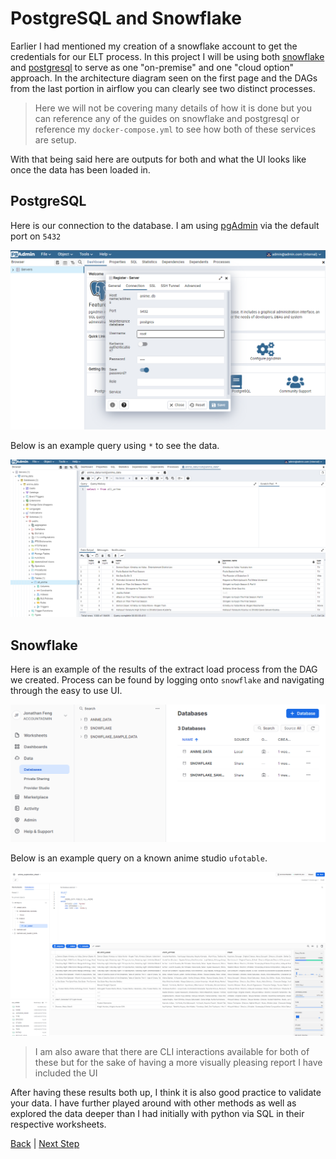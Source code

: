 # PostgreSQL and Snowflake
Earlier I had mentioned my creation of a snowflake account to get the credentials for our ELT process. In this project I will be using both [snowflake](https://www.snowflake.com/en/) and [postgresql](https://www.postgresql.org/) to serve as one "on-premise" and one "cloud option" approach. In the architecture diagram seen on the first page and the DAGs from the last portion in airflow you can clearly see two distinct processes. 

> Here we will not be covering many details of how it is done but you can reference any of the guides on snowflake and postgresql or reference my ```docker-compose.yml``` to see how both of these services are setup.

With that being said here are outputs for both and what the UI looks like once the data has been loaded in.

## PostgreSQL
Here is our connection to the database. I am using [pgAdmin]() via the default port on ```5432``` 


![image](/assets/pg_server_conn.png)


Below is an example query using ```*``` to see the data.


![image](/assets/pg_query_example.png)


## Snowflake
Here is an example of the results of the extract load process from the DAG we created. Process can be found by logging onto ```snowflake``` and navigating through the easy to use UI.

![image](/assets/snowflake_ui.png)


Below is an example query on a known anime studio ```ufotable```.


![image](/assets/snowflake_query_example.png)


> I am also aware that there are CLI interactions available for both of these but for the sake of having a more visually pleasing report I have included the UI


After having these results both up, I think it is also good practice to validate your data. I have further played around with other methods as well as explored the data deeper than I had initially with python via SQL in their respective worksheets.

[Back](https://github.com/jaytar0/DE_flow_anime_2022/blob/main/md_collection/db_choice.md) | [Next Step](https://github.com/jaytar0/DE_flow_anime_2022/blob/main/md_collection/dbt_process.md)
